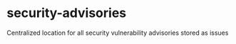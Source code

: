 # security-advisories
Centralized location for all security vulnerability advisories stored as issues
